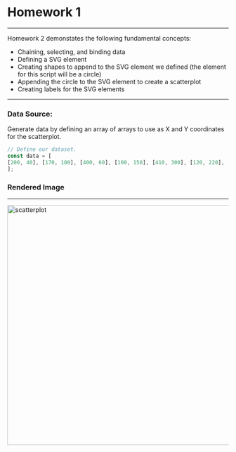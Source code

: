 # Homework 1 
---------------------------------

Homework 2 demonstates the following fundamental concepts:  

- Chaining, selecting, and binding data
- Defining a SVG element
- Creating shapes to append to the SVG element we defined (the element for this script will be a circle)
- Appending the circle to the SVG element to create a scatterplot
- Creating labels for the SVG elements

-----------
### Data Source:

Generate data by defining an array of arrays to use as X and Y coordinates for the scatterplot. 

```javascript
// Define our dataset.
const data = [
[200, 40], [170, 100], [400, 60], [100, 150], [410, 300], [120, 220], [310, 260], [400, 110]
];
```

### Rendered Image
------------

<img width="547" alt="scatterplot" src="https://github.com/estridge2014/d3_spring_2024/assets/84936545/90daff5c-7717-45cb-9676-c221ef488e82">
